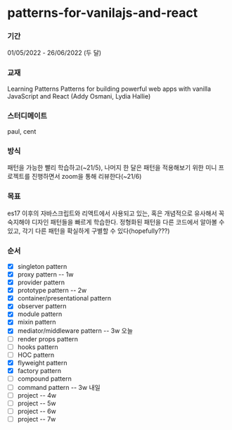 # patterns-for-vanilajs-and-react

### 기간
01/05/2022 - 26/06/2022 (두 달)

### 교재
Learning Patterns Patterns for building powerful web apps with vanilla JavaScript and React (Addy Osmani, Lydia Hallie)

### 스터디메이트
paul, cent

### 방식
패턴을 가능한 빨리 학습하고(~21/5), 
나머지 한 달은 패턴을 적용해보기 위한 미니 프로젝트를 진행하면서 zoom을 통해 리뷰한다(~21/6) 

### 목표
es17 이후의 자바스크립트와 리액트에서 사용되고 있는, 혹은 개념적으로 유사해서 꼭 숙지해야 디자인 패턴들을 빠르게 학습한다.
정형화된 패턴을 다른 코드에서 알아볼 수 있고, 각기 다른 패턴을 확실하게 구별할 수 있다(hopefully???)

### 순서
- [x] singleton pattern
- [x] proxy pattern -- 1w
- [x] provider pattern
- [x] prototype pattern -- 2w
- [x] container/presentational pattern
- [x] observer pattern
- [x] module pattern
- [x] mixin pattern
- [x] mediator/middleware pattern -- 3w 오늘 
- [ ] render props pattern 
- [ ] hooks pattern
- [ ] HOC pattern 
- [x] flyweight pattern
- [x] factory pattern 
- [ ] compound pattern
- [ ] command pattern -- 3w 내일
- [ ] project -- 4w
- [ ] project -- 5w
- [ ] project -- 6w
- [ ] project -- 7w
